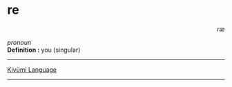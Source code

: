 
# re

<div align="right"><i>ræ</i></div>

*pronoun*  
**Definition :** you (singular)  

---

[Kivümi Language](../README.md)

---
